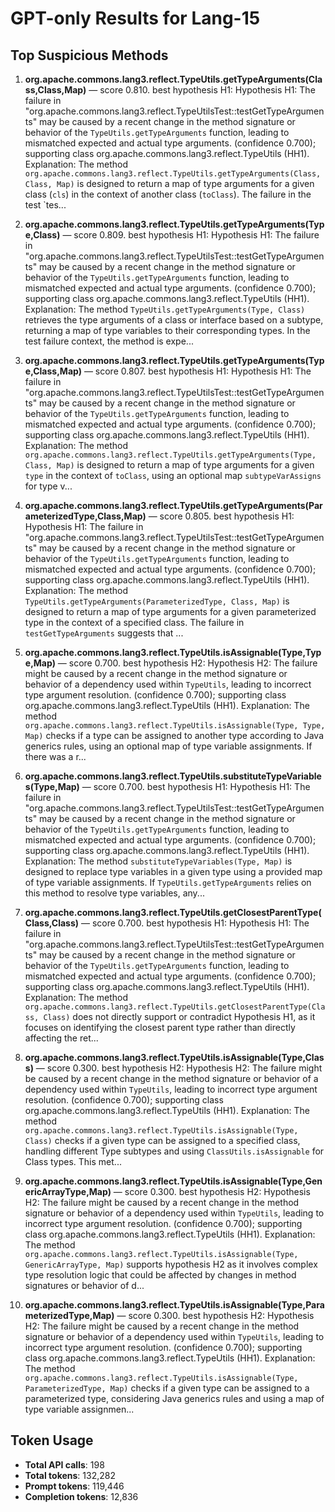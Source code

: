 # GPT-only Results for Lang-15

## Top Suspicious Methods

1. **org.apache.commons.lang3.reflect.TypeUtils.getTypeArguments(Class,Class,Map)** — score 0.810. best hypothesis H1: Hypothesis H1: The failure in "org.apache.commons.lang3.reflect.TypeUtilsTest::testGetTypeArguments" may be caused by a recent change in the method signature or behavior of the `TypeUtils.getTypeArguments` function, leading to mismatched expected and actual type arguments. (confidence 0.700); supporting class org.apache.commons.lang3.reflect.TypeUtils (HH1).
    Explanation: The method `org.apache.commons.lang3.reflect.TypeUtils.getTypeArguments(Class, Class, Map)` is designed to return a map of type arguments for a given class (`cls`) in the context of another class (`toClass`). The failure in the test `tes...

2. **org.apache.commons.lang3.reflect.TypeUtils.getTypeArguments(Type,Class)** — score 0.809. best hypothesis H1: Hypothesis H1: The failure in "org.apache.commons.lang3.reflect.TypeUtilsTest::testGetTypeArguments" may be caused by a recent change in the method signature or behavior of the `TypeUtils.getTypeArguments` function, leading to mismatched expected and actual type arguments. (confidence 0.700); supporting class org.apache.commons.lang3.reflect.TypeUtils (HH1).
    Explanation: The method `TypeUtils.getTypeArguments(Type, Class)` retrieves the type arguments of a class or interface based on a subtype, returning a map of type variables to their corresponding types. In the test failure context, the method is expe...

3. **org.apache.commons.lang3.reflect.TypeUtils.getTypeArguments(Type,Class,Map)** — score 0.807. best hypothesis H1: Hypothesis H1: The failure in "org.apache.commons.lang3.reflect.TypeUtilsTest::testGetTypeArguments" may be caused by a recent change in the method signature or behavior of the `TypeUtils.getTypeArguments` function, leading to mismatched expected and actual type arguments. (confidence 0.700); supporting class org.apache.commons.lang3.reflect.TypeUtils (HH1).
    Explanation: The method `org.apache.commons.lang3.reflect.TypeUtils.getTypeArguments(Type, Class, Map)` is designed to return a map of type arguments for a given `type` in the context of `toClass`, using an optional map `subtypeVarAssigns` for type v...

4. **org.apache.commons.lang3.reflect.TypeUtils.getTypeArguments(ParameterizedType,Class,Map)** — score 0.805. best hypothesis H1: Hypothesis H1: The failure in "org.apache.commons.lang3.reflect.TypeUtilsTest::testGetTypeArguments" may be caused by a recent change in the method signature or behavior of the `TypeUtils.getTypeArguments` function, leading to mismatched expected and actual type arguments. (confidence 0.700); supporting class org.apache.commons.lang3.reflect.TypeUtils (HH1).
    Explanation: The method `TypeUtils.getTypeArguments(ParameterizedType, Class, Map)` is designed to return a map of type arguments for a given parameterized type in the context of a specified class. The failure in `testGetTypeArguments` suggests that ...

5. **org.apache.commons.lang3.reflect.TypeUtils.isAssignable(Type,Type,Map)** — score 0.700. best hypothesis H2: Hypothesis H2: The failure might be caused by a recent change in the method signature or behavior of a dependency used within `TypeUtils`, leading to incorrect type argument resolution. (confidence 0.700); supporting class org.apache.commons.lang3.reflect.TypeUtils (HH1).
    Explanation: The method `org.apache.commons.lang3.reflect.TypeUtils.isAssignable(Type, Type, Map)` checks if a type can be assigned to another type according to Java generics rules, using an optional map of type variable assignments. If there was a r...

6. **org.apache.commons.lang3.reflect.TypeUtils.substituteTypeVariables(Type,Map)** — score 0.700. best hypothesis H1: Hypothesis H1: The failure in "org.apache.commons.lang3.reflect.TypeUtilsTest::testGetTypeArguments" may be caused by a recent change in the method signature or behavior of the `TypeUtils.getTypeArguments` function, leading to mismatched expected and actual type arguments. (confidence 0.700); supporting class org.apache.commons.lang3.reflect.TypeUtils (HH1).
    Explanation: The method `substituteTypeVariables(Type, Map)` is designed to replace type variables in a given type using a provided map of type variable assignments. If `TypeUtils.getTypeArguments` relies on this method to resolve type variables, any...

7. **org.apache.commons.lang3.reflect.TypeUtils.getClosestParentType(Class,Class)** — score 0.700. best hypothesis H1: Hypothesis H1: The failure in "org.apache.commons.lang3.reflect.TypeUtilsTest::testGetTypeArguments" may be caused by a recent change in the method signature or behavior of the `TypeUtils.getTypeArguments` function, leading to mismatched expected and actual type arguments. (confidence 0.700); supporting class org.apache.commons.lang3.reflect.TypeUtils (HH1).
    Explanation: The method `org.apache.commons.lang3.reflect.TypeUtils.getClosestParentType(Class, Class)` does not directly support or contradict Hypothesis H1, as it focuses on identifying the closest parent type rather than directly affecting the ret...

8. **org.apache.commons.lang3.reflect.TypeUtils.isAssignable(Type,Class)** — score 0.300. best hypothesis H2: Hypothesis H2: The failure might be caused by a recent change in the method signature or behavior of a dependency used within `TypeUtils`, leading to incorrect type argument resolution. (confidence 0.700); supporting class org.apache.commons.lang3.reflect.TypeUtils (HH1).
    Explanation: The method `org.apache.commons.lang3.reflect.TypeUtils.isAssignable(Type, Class)` checks if a given type can be assigned to a specified class, handling different Type subtypes and using `ClassUtils.isAssignable` for Class types. This met...

9. **org.apache.commons.lang3.reflect.TypeUtils.isAssignable(Type,GenericArrayType,Map)** — score 0.300. best hypothesis H2: Hypothesis H2: The failure might be caused by a recent change in the method signature or behavior of a dependency used within `TypeUtils`, leading to incorrect type argument resolution. (confidence 0.700); supporting class org.apache.commons.lang3.reflect.TypeUtils (HH1).
    Explanation: The method `org.apache.commons.lang3.reflect.TypeUtils.isAssignable(Type, GenericArrayType, Map)` supports hypothesis H2 as it involves complex type resolution logic that could be affected by changes in method signatures or behavior of d...

10. **org.apache.commons.lang3.reflect.TypeUtils.isAssignable(Type,ParameterizedType,Map)** — score 0.300. best hypothesis H2: Hypothesis H2: The failure might be caused by a recent change in the method signature or behavior of a dependency used within `TypeUtils`, leading to incorrect type argument resolution. (confidence 0.700); supporting class org.apache.commons.lang3.reflect.TypeUtils (HH1).
    Explanation: The method `org.apache.commons.lang3.reflect.TypeUtils.isAssignable(Type, ParameterizedType, Map)` checks if a given type can be assigned to a parameterized type, considering Java generics rules and using a map of type variable assignmen...


## Token Usage

- **Total API calls**: 198
- **Total tokens**: 132,282
- **Prompt tokens**: 119,446
- **Completion tokens**: 12,836

